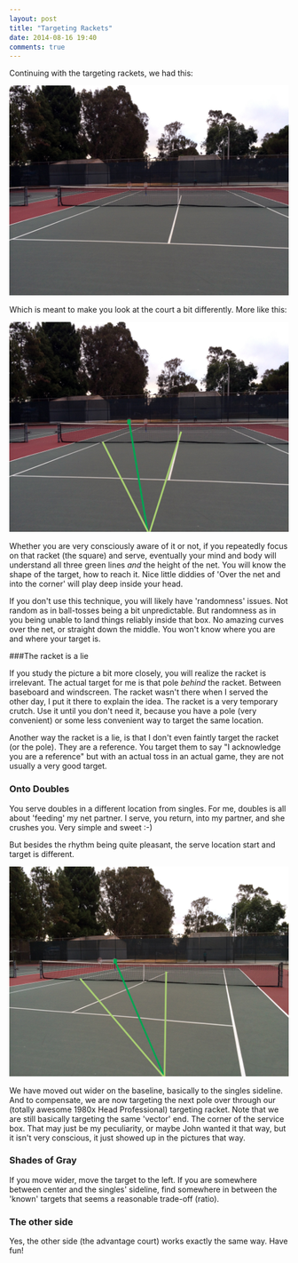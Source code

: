 ```yaml
---
layout: post
title: "Targeting Rackets"
date: 2014-08-16 19:40
comments: true
---
```


Continuing with the targeting rackets, we had this:

<img src="/images/IMG_9222_h1224.jpg"/>

Which is meant to make you look at the court a bit differently.  More like this:

<img src="/images/IMG_9222_h1224_mlf1a1.png"/>

Whether you are very consciously aware of it or not, if you repeatedly focus on that racket (the square) and serve,
eventually your mind and body will understand all three green lines _and_ the height of the net.
You will know the shape of the target, how to reach it.  Nice little diddies of 'Over the net and into the corner'
will play deep inside your head.

If you don't use this technique, you will likely have 'randomness' issues.  Not random as in ball-tosses being a bit
unpredictable.  But randomness as in you being unable to land things reliably inside that box.  No amazing curves over
the net, or straight down the middle.  You won't know where you are and where your target is.

###The racket is a lie

If you study the picture a bit more closely, you will realize the racket is irrelevant.  The actual target for me
is that pole _behind_ the racket.  Between baseboard and windscreen.  The racket wasn't there when I served the
other day, I put it there to explain the idea.  The racket is a very temporary crutch.  Use it until you don't
need it, because you have a pole (very convenient) or some less convenient way to target the same location.

<!-- more -->

Another way the racket is a lie, is that I don't even faintly target the racket (or the pole).  They are a reference.
You target them to say "I acknowledge you are a reference" but with an actual toss in an actual game, they are not
usually a very good target.

### Onto Doubles

You serve doubles in a different location from singles.  For me, doubles is all about 'feeding' my net partner.  I serve,
you return, into my partner, and she crushes you.  Very simple and sweet :-)

But besides the rhythm being quite pleasant, the serve location start and target is different.

<img src="/images/IMG_9223_h1224_mlf1a1.png"/>

We have moved out wider on the baseline, basically to the singles sideline.  And to compensate, we are now targeting
the next pole over through our (totally awesome 1980x Head Professional) targeting racket.  Note that we are still basically
targeting the same 'vector' end.  The corner of the service box.  That may just be my peculiarity, or maybe John wanted
it that way, but it isn't very conscious, it just showed up in the pictures that way.

### Shades of Gray

If you move wider, move the target to the left.  If you are somewhere between center and the singles' sideline, find somewhere in between
the 'known' targets that seems a reasonable trade-off (ratio).

### The other side

Yes, the other side (the advantage court) works exactly the same way.  Have fun!



